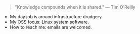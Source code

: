 > "Knowledge compounds when it is shared." — Tim O'Reilly

- My day job is around infrastructure drudgery.
- My OSS focus: Linux system software.
- How to reach me: emails are welcomed.
